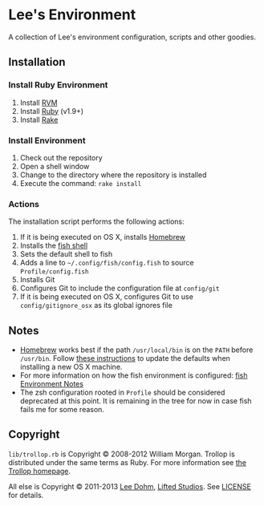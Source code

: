 
# Lee's Environment

A collection of Lee's environment configuration, scripts and other goodies.

## Installation

### Install Ruby Environment

1. Install [RVM][rvm]
1. Install [Ruby][ruby] (v1.9+)
1. Install [Rake][rake]

### Install Environment

1. Check out the repository
1. Open a shell window
1. Change to the directory where the repository is installed
1. Execute the command: `rake install`

### Actions

The installation script performs the following actions:

1. If it is being executed on OS X, installs [Homebrew][brew]
1. Installs the [fish shell][fish]
1. Sets the default shell to fish
1. Adds a line to `~/.config/fish/config.fish` to source `Profile/config.fish`
1. Installs Git
1. Configures Git to include the configuration file at `config/git`
1. If it is being executed on OS X, configures Git to use `config/gitignore_osx` as its global ignores file

## Notes

* [Homebrew][brew] works best if the path `/usr/local/bin` is on the `PATH` before `/usr/bin`. Follow [these instructions][osx-path] to update the defaults when installing a new OS X machine.
* For more information on how the fish environment is configured: [fish Environment Notes][fishnotes]
* The zsh configuration rooted in `Profile` should be considered deprecated at this point. It is remaining in the tree for now in case fish fails me for some reason.

## Copyright

`lib/trollop.rb` is Copyright &copy; 2008-2012 William Morgan. Trollop is distributed under the same terms as Ruby. For more information see [the Trollop homepage][trollop].

All else is Copyright &copy; 2011-2013 [Lee Dohm][lee], [Lifted Studios][lifted].  See [LICENSE](LICENSE.md) for details.

[brew]: http://brew.sh/
[fish]: http://fishshell.com
[fishnotes]: FishNotes.md
[lee]: https://github.com/lee-dohm
[lifted]: https://github.com/lifted-studios
[osx-path]: http://serverfault.com/questions/16355/how-to-set-global-path-on-os-x
[rake]: http://www.rubygems.org/gems/rake
[ruby]: http://www.ruby-lang.org
[rvm]: https://rvm.io/
[trollop]: http://trollop.rubyforge.org/
